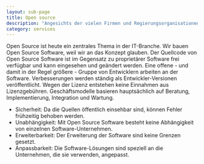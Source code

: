 ```yaml
---
layout: sub-page
title: Open source
description: "Angesichts der vielen Firmen und Regierungsorganisationen, die heute Open Source Software wie Linux einsetzen, wird deutlich, dass der Preis nicht der einzige Vorteil solcher Lösungen ist."
category: services
---
```


Open Source ist heute ein zentrales Thema in der IT-Branche. Wir bauen Open Source Software, weil wir an das Konzept glauben. Der Quellcode von Open Source Software ist im Gegensatz zu proprietärer Software frei verfügbar und kann eingesehen und geändert werden. Eine offene - und damit in der Regel größere - Gruppe von Entwicklern arbeiten an der Software. Verbesserungen werden ständig als Entwickler-Versionen veröffentlicht. Wegen der Lizenz entstehen keine Einnahmen aus Lizenzgebühren. Geschäftsmodelle basieren hauptsächlich auf Beratung, Implementierung, Integration und Wartung.

- Sicherheit: Da die Quellen öffentlich einsehbar sind, können Fehler frühzeitig behoben werden. 
- Unabhängigkeit: Mit Open Source Software besteht keine Abhängigkeit von einzelnen Software-Unternehmen.
- Erweiterbarkeit: Der Erweiterung der Software sind keine Grenzen gesetzt.
- Anpassbarkeit: Die Software-Lösungen sind speziell an die Unternehmen, die sie verwenden, angepasst.
